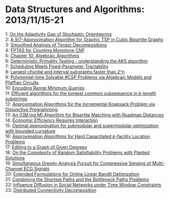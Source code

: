 # Data Structures and Algorithms: 2013/11/15-21  
1: [On the Adaptivity Gap of Stochastic Orienteering](https://doi.org/10.48550/arXiv.1311.3623)  
2: [A 9/7-Approximation Algorithm for Graphic TSP in Cubic Bipartite Graphs](https://doi.org/10.48550/arXiv.1311.3640)  
3: [Smoothed Analysis of Tensor Decompositions](https://doi.org/10.48550/arXiv.1311.3651)  
4: [FPTAS for Counting Monotone CNF](https://doi.org/10.48550/arXiv.1311.3728)  
5: [Chapter 10: Algebraic Algorithms](https://doi.org/10.48550/arXiv.1311.3731)  
6: [Deterministic Primality Testing - understanding the AKS algorithm](https://doi.org/10.48550/arXiv.1311.3785)  
7: [Scheduling Meets Fixed-Parameter Tractability](https://doi.org/10.48550/arXiv.1311.4021)  
8: [Largest chordal and interval subgraphs faster than 2^n](https://doi.org/10.48550/arXiv.1311.4055)  
9: [Polynomial-time Solvable #CSP Problems via Algebraic Models and Pfaffian  Circuits](https://doi.org/10.48550/arXiv.1311.4066)  
10: [Encoding Range Minimum Queries](https://doi.org/10.48550/arXiv.1311.4394)  
11: [Efficient algorithms for the longest common subsequence in $k$-length  substrings](https://doi.org/10.48550/arXiv.1311.4552)  
12: [Approximation Algorithms for the Incremental Knapsack Problem via  Disjunctive Programming](https://doi.org/10.48550/arXiv.1311.4563)  
13: [An O(M log M) Algorithm for Bipartite Matching with Roadmap Distances](https://doi.org/10.48550/arXiv.1311.4609)  
14: [Economic Efficiency Requires Interaction](https://doi.org/10.48550/arXiv.1311.4721)  
15: [Optimal approximation for submodular and supermodular optimization with  bounded curvature](https://doi.org/10.48550/arXiv.1311.4728)  
16: [Approximation Algorithms for Hard Capacitated $k$-facility Location  Problems](https://doi.org/10.48550/arXiv.1311.4759)  
17: [Editing to a Graph of Given Degrees](https://doi.org/10.48550/arXiv.1311.4768)  
18: [On the Complexity of Random Satisfiability Problems with Planted  Solutions](https://doi.org/10.48550/arXiv.1311.4821)  
19: [Simultaneous Greedy Analysis Pursuit for Compressive Sensing of  Multi-Channel ECG Signals](https://doi.org/10.48550/arXiv.1311.4922)  
20: [Extended Formulations for Online Linear Bandit Optimization](https://doi.org/10.48550/arXiv.1311.5022)  
21: [Combining the Shortest Paths and the Bottleneck Paths Problems](https://doi.org/10.48550/arXiv.1311.5081)  
22: [Influence Diffusion in Social Networks under Time Window Constraints](https://doi.org/10.48550/arXiv.1311.5193)  
23: [Distributed Connectivity Decomposition](https://doi.org/10.48550/arXiv.1311.5317)  